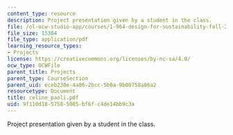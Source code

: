 ```yaml
---
content_type: resource
description: Project presentation given by a student in the class.
file: /ol-ocw-studio-app/courses/1-964-design-for-sustainability-fall-2006/9f110d1857585085bf6fc4de14bb9c3a_celine_paoli.pdf
file_size: 15364
file_type: application/pdf
learning_resource_types:
- Projects
license: https://creativecommons.org/licenses/by-nc-sa/4.0/
ocw_type: OCWFile
parent_title: Projects
parent_type: CourseSection
parent_uid: eceb230e-4a86-2bcc-5b0a-9b00758a86a2
resourcetype: Document
title: celine_paoli.pdf
uid: 9f110d18-5758-5085-bf6f-c4de14bb9c3a
---
```

Project presentation given by a student in the class.